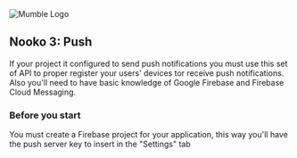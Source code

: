 <img src="https://mumbleideas.it/wp-content/uploads/2017/12/Mumble-anim-300.gif" alt="Mumble Logo" title="Mumble Logo">



## Nooko 3: Push

If your project it configured to send push notifications you must use this set of API to proper register your users' devices tor receive push notifications. Also you'll need to have basic knowledge of Google Firebase and Firebase Cloud Messaging.



### Before you start

You must create a Firebase project for your application, this way you'll have the push server key to insert in the "Settings" tab


